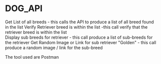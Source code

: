 # DOG_API
Get List of all breeds - this calls the API to produce a list of all breed found in the list
Verify Retriever breed is within the list -this call verify that the retriever breed is within the list  
Display sub breeds for retriever - this call produce a list of sub-breeds for the retriever
Get Random Image or Link for sub retriever "Golden" - this call produce a random image / link for the sub-breed

The tool used are Postman
